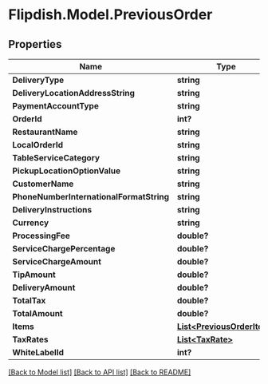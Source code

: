 # Flipdish.Model.PreviousOrder
## Properties

Name | Type | Description | Notes
------------ | ------------- | ------------- | -------------
**DeliveryType** | **string** |  | [optional] 
**DeliveryLocationAddressString** | **string** |  | [optional] 
**PaymentAccountType** | **string** |  | [optional] 
**OrderId** | **int?** |  | [optional] 
**RestaurantName** | **string** |  | [optional] 
**LocalOrderId** | **string** |  | [optional] 
**TableServiceCategory** | **string** |  | [optional] 
**PickupLocationOptionValue** | **string** |  | [optional] 
**CustomerName** | **string** |  | [optional] 
**PhoneNumberInternationalFormatString** | **string** |  | [optional] 
**DeliveryInstructions** | **string** |  | [optional] 
**Currency** | **string** |  | [optional] 
**ProcessingFee** | **double?** |  | [optional] 
**ServiceChargePercentage** | **double?** |  | [optional] 
**ServiceChargeAmount** | **double?** |  | [optional] 
**TipAmount** | **double?** |  | [optional] 
**DeliveryAmount** | **double?** |  | [optional] 
**TotalTax** | **double?** |  | [optional] 
**TotalAmount** | **double?** |  | [optional] 
**Items** | [**List&lt;PreviousOrderItem&gt;**](PreviousOrderItem.md) |  | [optional] 
**TaxRates** | [**List&lt;TaxRate&gt;**](TaxRate.md) |  | [optional] 
**WhiteLabelId** | **int?** |  | [optional] 

[[Back to Model list]](../README.md#documentation-for-models) [[Back to API list]](../README.md#documentation-for-api-endpoints) [[Back to README]](../README.md)

